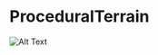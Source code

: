# ProceduralTerrain
![Alt Text](https://github.com/angrihorse/ProceduralTerrain/blob/master/pt.gif)
